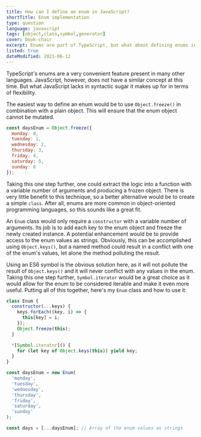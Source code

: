 ```yaml
---
title: How can I define an enum in JavaScript?
shortTitle: Enum implementation
type: question
language: javascript
tags: [object,class,symbol,generator]
cover: book-chair
excerpt: Enums are part of TypeScript, but what about defining enums in plain old JavaScript? Here are a few way you can do that.
listed: true
dateModified: 2021-06-12
---
```


TypeScript's enums are a very convenient feature present in many other languages. JavaScript, however, does not have a similar concept at this time. But what JavaScript lacks in syntactic sugar it makes up for in terms of flexibility.

The easiest way to define an enum would be to use `Object.freeze()` in combination with a plain object. This will ensure that the enum object cannot be mutated.

```js
const daysEnum = Object.freeze({
  monday: 0,
  tuesday: 1,
  wednesday: 2,
  thursday: 3,
  friday: 4,
  saturday: 5,
  sunday: 6
});
```

Taking this one step further, one could extract the logic into a function with a variable number of arguments and producing a frozen object. There is very little benefit to this technique, so a better alternative would be to create a simple `class`. After all, enums are more common in object-oriented programming languages, so this sounds like a great fit.

An `Enum` class would only require a `constructor` with a variable number of arguments. Its job is to add each key to the enum object and freeze the newly created instance. A potential enhancement would be to provide access to the enum values as strings. Obviously, this can be accomplished using `Object.keys()`, but a named method could result in a conflict with one of the enum's values, let alone the method polluting the result.

Using an ES6 symbol is the obvious solution here, as it will not pollute the result of `Object.keys()` and it will never conflict with any values in the enum. Taking this one step further, `Symbol.iterator` would be a great choice as it would allow for the enum to be considered iterable and make it even more useful. Putting all of this together, here's my `Enum` class and how to use it:

```js
class Enum {
  constructor(...keys) {
    keys.forEach((key, i) => {
      this[key] = i;
    });
    Object.freeze(this);
  }

  *[Symbol.iterator]() {
    for (let key of Object.keys(this)) yield key;
  }
}

const daysEnum = new Enum(
  'monday',
  'tuesday',
  'wednesday',
  'thursday',
  'friday',
  'saturday',
  'sunday'
);

const days = [...daysEnum]; // Array of the enum values as strings
```
